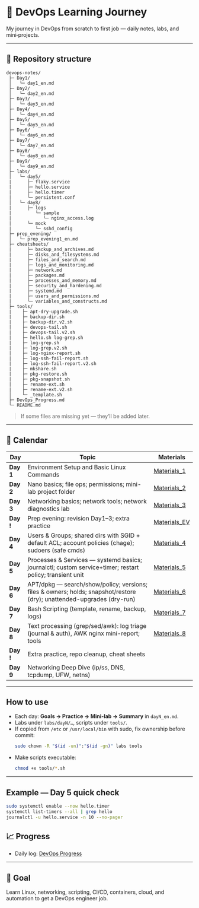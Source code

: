# 📌 DevOps Learning Journey
 
My journey in DevOps from scratch to first job — daily notes, labs, and mini‑projects.

---

## 📂 Repository structure
```
devops-notes/
 ├─ Day1/
 │   └─ day1_en.md
 ├─ Day2/
 │   └─ day2_en.md
 ├─ Day3/
 │   └─ day3_en.md
 ├─ Day4/
 │   └─ day4_en.md
 ├─ Day5/
 │   └─ day5_en.md
 ├─ Day6/
 │   └─ day6_en.md
 ├─ Day7/
 │   └─ day7_en.md
 ├─ Day8/
 │   └─ day8_en.md
 ├─ Day9/
 │   └─ day9_en.md
 ├─ labs/
 │   └─ day5/
 |      ├─ flaky.service
 |      ├─ hello.service
 |      ├─ hello.timer
 |      └─ persistent.conf
 │   └─ day8/
 |      ├─ logs
 |         └─ sample
 |            └─ nginx_access.log
 |      └─ mock
 |         └─ sshd_config
 ├─ prep_evening/
 │   └─ prep_evening1_en.md
 ├─ cheatsheets/
 |      ├─ backup_and_archives.md
 |      ├─ disks_and_filesystems.md
 |      ├─ files_and_search.md
 |      ├─ logs_and_monitoring.md
 |      ├─ network.md
 |      ├─ packages.md
 |      ├─ processes_and_memory.md
 |      ├─ security_and_hardening.md
 |      ├─ systemd.md
 |      ├─ users_and_permissions.md
 |      └─ variables_and_constructs.md
 ├─ tools/
 |    ├─ apt-dry-upgrade.sh
 |    ├─ backup-dir.sh
 |    ├─ backup-dir.v2.sh
 |    ├─ devops-tail.sh
 |    ├─ devops-tail.v2.sh
 |    ├─ hello.sh log-grep.sh
 |    ├─ log-grep.sh
 |    ├─ log-grep.v2.sh
 |    ├─ log-nginx-report.sh
 |    ├─ log-ssh-fail-report.sh
 |    ├─ log-ssh-fail-report.v2.sh
 |    ├─ mkshare.sh
 |    ├─ pkg-restore.sh
 |    ├─ pkg-snapshot.sh
 |    ├─ rename-ext.sh
 |    ├─ rename-ext.v2.sh
 │    └─ _template.sh
 ├─ DevOps_Progress.md
 └─ README.md
```

> If some files are missing yet — they’ll be added later.

---

## 📅 Calendar
| Day | Topic | Materials |
|-----|-------|-----------|
| **Day 1** | Environment Setup and Basic Linux Commands | [Materials_1](Day1/day1_en.md) |
| **Day 2** | Nano basics; file ops; permissions; mini-lab project folder | [Materials_2](Day2/day2_en.md) |
| **Day 3** | Networking basics; network tools; network diagnostics lab | [Materials_3](Day3/day3_en.md) |
| **Day !** | Prep evening: revision Day1–3; extra practice | [Materials_EV](prep_evening/prep_evening1_en.md) |
| **Day 4** | Users & Groups; shared dirs with SGID + default ACL; account policies (chage); sudoers (safe cmds) | [Materials_4](Day4/day4_en.md) | 
| **Day 5** | Processes & Services — systemd basics; journalctl; custom service+timer; restart policy; transient unit | [Materials_5](Day5/day5_en.md) |
| **Day 6** | APT/dpkg — search/show/policy; versions; files & owners; holds; snapshot/restore (dry); unattended-upgrades (dry-run) | [Materials_6](Day6/day6_en.md) |
| **Day 7** | Bash Scripting (template, rename, backup, logs) | [Materials_7](Day7/day7_en.md) |
| **Day 8** | Text processing (grep/sed/awk): log triage (journal & auth), AWK nginx mini-report; tools | [Materials_8](Day8/day8_en.md) |
| **Day !** | Extra practice, repo cleanup, cheat sheets |
| **Day 9** | Networking Deep Dive (ip/ss, DNS, tcpdump, UFW, netns)|
---

## How to use
- Each day: **Goals → Practice → Mini-lab → Summary** in `dayN_en.md`.
- Labs under `labs/dayN/…`, scripts under `tools/`.
- If copied from `/etc` or `/usr/local/bin` with sudo, fix ownership before commit:
  ```bash
  sudo chown -R "$(id -un)":"$(id -gn)" labs tools
  ```
- Make scripts executable:
  ```bash
  chmod +x tools/*.sh
  ```
---

## Example — Day 5 quick check
```bash
sudo systemctl enable --now hello.timer
systemctl list-timers --all | grep hello
journalctl -u hello.service -n 10 --no-pager
```

## 📈 Progress
- Daily log: [DevOps Progress](DevOps_Progress.md)

---

## 🎯 Goal
Learn Linux, networking, scripting, CI/CD, containers, cloud, and automation to get a DevOps engineer job.  
